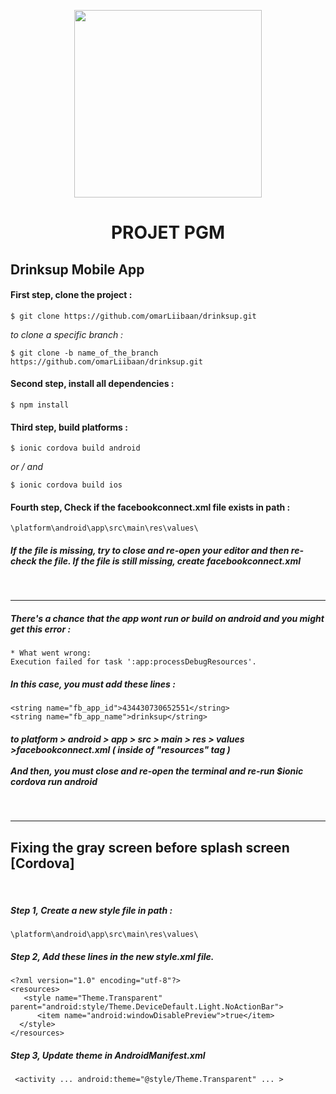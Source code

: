 <p align="center"><img width="300px" src="https://thumbs.gfycat.com/ImpracticalDistortedFeline-small.gif"></p>

<h1 align="center">PROJET PGM</h1>

## Drinksup Mobile App

<h4>First step, clone the project :</h4>

```
$ git clone https://github.com/omarLiibaan/drinksup.git

```

<i>to clone a specific branch :</i>

```
$ git clone -b name_of_the_branch https://github.com/omarLiibaan/drinksup.git
```

<h4>Second step, install all dependencies :</h4>

```
$ npm install
```

<h4>Third step, build platforms :</h4>

```
$ ionic cordova build android
```

<i>or / and</i>

```
$ ionic cordova build ios
```

<h4>Fourth step, Check if the facebookconnect.xml file exists in path :</h4>

```
\platform\android\app\src\main\res\values\
```
<h5>If the file is missing, try to close and re-open your editor and then re-check the file. If the file is still missing, create facebookconnect.xml</h5>

<br>
<hr>

<h5>There's a chance that the app wont run or build on android and you might get this error :</h5>

```
* What went wrong:
Execution failed for task ':app:processDebugResources'.
```

<h5>In this case, you must add these lines :</h5>

```
<string name="fb_app_id">434430730652551</string>
<string name="fb_app_name">drinksup</string>
```

<h5>
  to <i>platform > android > app > src > main > res > values >facebookconnect.xml</i> ( inside of "resources" tag )
  <br><br>
  <i>And then, you must close and re-open the terminal and re-run $ionic cordova run android</i>
</h5>

<br>
<hr>

## Fixing the gray screen before splash screen [Cordova]
<br>

##### Step 1, Create a new style file in path :
```
\platform\android\app\src\main\res\values\
```
##### Step 2, Add these lines in the new style.xml file.
```
<?xml version="1.0" encoding="utf-8"?>
<resources>
   <style name="Theme.Transparent" parent="android:style/Theme.DeviceDefault.Light.NoActionBar">
      <item name="android:windowDisablePreview">true</item>
  </style>
</resources>
```
##### Step 3, Update theme in AndroidManifest.xml
```
 <activity ... android:theme="@style/Theme.Transparent" ... >
```

